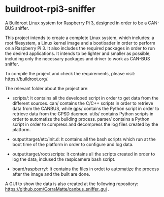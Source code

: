 # buildroot-rpi3-sniffer

A Buildroot Linux system for Raspberry Pi 3, designed in order to be a CAN-BUS sniffer.

This project intends to create a complete Linux system, which includes: a root filesystem, a Linux kernel image and a bootloader in order to perform on a Raspberry Pi 3. It also includes the required packages in order to run the desired applications.
It intends to be lighter and smaller as possible, including only the necessary packages and driver to work as CAN-BUS sniffer.

To compile the project and check the requirements, please visit: https://buildroot.org/.

The relevant folder about the project are:

- scripts/: It contains all the developed script in order to get data from the different sources. 
can/ contains the C/C++ scripts in order to retrieve data from the CANBUS, 
while gps/ contains the Python script in order to retrieve data from the GPSD daemon. 
utils/ contains Python scripts in order to automatize the building process. 
parser/ contains a Python script in order to compress and decompress the log files created by the platform.
	
- output/target/etc/init.d: It contains all the bash scripts which run at the boot time of the platform 
in order to configure and log data.
	
- output/target/root/scripts: It contains all the scripts created in order to log the data, 
inclused the raspicamera bash script.
	
- board/raspberry/: It contains the files in ordet to automatize the process after 
the image and the built are done.

A GUI to show the data is also created at the following repository: https://github.com/CorraMatte/canbus_sniffer_gui .
	
